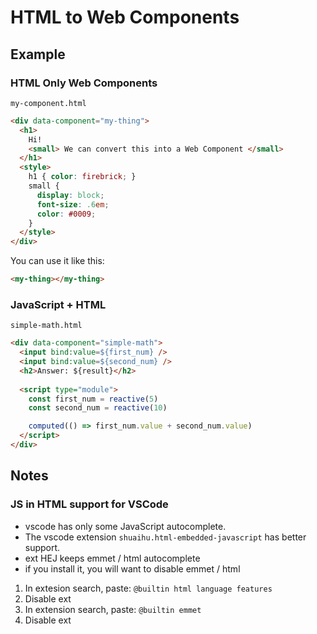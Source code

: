 # HTML to Web Components
## Example
### HTML Only Web Components
`my-component.html`
```html
<div data-component="my-thing">
  <h1>
    Hi!
    <small> We can convert this into a Web Component </small>
  </h1>
  <style>
    h1 { color: firebrick; }
    small {
      display: block;
      font-size: .6em;
      color: #0009;
    }  
  </style>
</div>
```
You can use it like this:
```html
<my-thing></my-thing>
```
### JavaScript + HTML
`simple-math.html`
```html
<div data-component="simple-math">
  <input bind:value=${first_num} />
  <input bind:value=${second_num} />
  <h2>Answer: ${result}</h2>
  
  <script type="module">
    const first_num = reactive(5)
    const second_num = reactive(10)

    computed(() => first_num.value + second_num.value)
  </script>
</div>
```
  
## Notes
### JS in HTML support for VSCode
+ vscode has only some JavaScript autocomplete.
+ The vscode extension `shuaihu.html-embedded-javascript` has better support.
+ ext HEJ keeps emmet / html autocomplete
+ if you install it, you will want to disable emmet / html
1. In extesion search, paste: `@builtin html language features`
2. Disable ext
3. In extension search, paste: `@builtin emmet`
4. Disable ext
